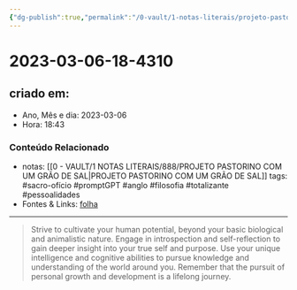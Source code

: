 ```yaml
---
{"dg-publish":true,"permalink":"/0-vault/1-notas-literais/projeto-pastorino/2023-03-06-18-4310/","title":"2023-03-06-18-4310","tags":["sacro-ofício","promptGPT","anglo","filosofia","totalizante","pessoalidades"],"dgHomeLink":true,"dgShowLocalGraph":true,"dgShowFileTree":true,"dgEnableSearch":true}
---
```


# 2023-03-06-18-4310

## criado em: 
-  Ano, Mês e dia: 2023-03-06
- Hora: 18:43

### Conteúdo Relacionado
- notas: [[0 - VAULT/1 NOTAS LITERAIS/888/PROJETO PASTORINO COM UM GRÃO DE SAL\|PROJETO PASTORINO COM UM GRÃO DE SAL]]
tags: #sacro-ofício #promptGPT #anglo #filosofia #totalizante #pessoalidades 
- Fontes & Links: [folha](https://www1.folha.uol.com.br/folha/livrariadafolha/825139-ha-cem-anos-nascia-carlos-torres-pastorino-autor-de-minutos-de-sabedoria.shtml)
---
>Strive to cultivate your human potential, beyond your basic biological and animalistic nature. Engage in introspection and self-reflection to gain deeper insight into your true self and purpose. Use your unique intelligence and cognitive abilities to pursue knowledge and understanding of the world around you. Remember that the pursuit of personal growth and development is a lifelong journey.